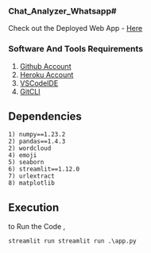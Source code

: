 
### Chat_Analyzer_Whatsapp# 

Check out the Deployed Web App - [Here](https://deschat.herokuapp.com/)

### Software And Tools Requirements

1. [Github Account](https://github.com)
2. [Heroku Account](https://dashboard.heroku.com/apps)
3. [VSCodeIDE](https://code.visualstudio.com/)
4. [GitCLI](https://git-scm.com/book/en/v2/Getting-Started-The-Command-Line)

## Dependencies
```
1) numpy==1.23.2
2) pandas==1.4.3
2) wordcloud
4) emoji
5) seaborn
6) streamlit==1.12.0
7) urlextract
8) matplotlib
```
## Execution
to Run the Code , 
```
streamlit run streamlit run .\app.py

```
